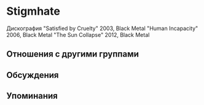 # Stigmhate

Дискография
"Satisfied by Cruelty" 2003, Black Metal
"Human Incapacity" 2006, Black Metal
"The Sun Collapse" 2012, Black Metal

## Отношения с другими группами


## Обсуждения


## Упоминания

